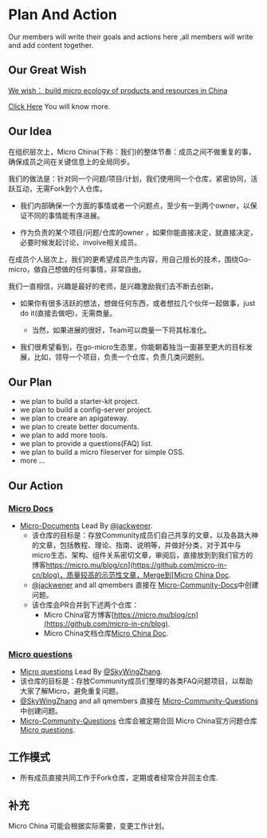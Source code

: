 # Plan And Action

Our members will write their goals and actions here ,all members will write and add content together.

## Our Great Wish

[We wish： build micro ecology of products and resources in China](https://github.com/micro-in-cn/tutorials#%E6%84%BF%E6%99%AF)

[Click Here](https://github.com/micro-in-cn/tutorials#%E6%84%BF%E6%99%AF) You will know more.

## Our Idea

在组织层次上，Micro China(下称：我们)的整体节奏：成员之间不做重复的事，确保成员之间在关键信息上的全局同步。

我们的做法是：针对同一个问题/项目/计划，我们使用同一个仓库，紧密协同，活跃互动，无需Fork到个人仓库。

+ 我们内部确保一个方面的事情或者一个问题点，至少有一到两个owner，以保证不同的事情能有序进展。

+ 作为负责的某个项目/问题/仓库的owner ，如果你能直接决定，就直接决定，必要时候发起讨论，involve相关成员。

在成员个人层次上，我们的更希望成员产生内容，用自己擅长的技术，围绕Go-micro，做自己想做的任何事情，非常自由。

我们一直相信，兴趣是最好的老师，是兴趣激励我们去不断去创新。

+ 如果你有很多活跃的想法，想做任何东西，或者想拉几个伙伴一起做事，just do it(直接去做吧)，无需商量。

  + 当然，如果进展的很好，Team可以商量一下将其标准化。

+ 我们很希望看到，在go-micro生态里，你能朝着独当一面甚至更大的目标发展，比如，领导一个项目，负责一个仓库，负责几类问题别。

## Our Plan 

+ we plan to build a starter-kit project.
+ we plan to build a config-server project.
+ we plan to creare an apigateway.
+ we plan to create better documents.
+ we plan to add more tools.
+ we plan to provide a questions(FAQ) list.
+ we plan to build a micro fileserver for simple OSS.
+ more ...



## Our Action

### [Micro Docs](https://github.com/micro-in-cn/docs)

+ [Micro-Documents](https://github.com/micro-in-cn/docs) Lead By [@jackwener](https://github.com/jackwener).
  + 该仓库的目标是：存放Community成员们自己共享的文章，以及各路大神的文章，包括教程、理论、指南、说明等，并做好分类，对于其中与micro生态、架构、组件关系密切文章，审阅后，直接放到到我们官方的博客[https://micro.mu/blog/cn](https://github.com/micro-in-cn/blog)，质量较高的示范性文章，Merge到[Micro China Doc](https://github.com/micro-in-cn/docs).
  + [@jackwener](https://github.com/jackwener) and all qmembers 直接在 [Micro-Community-Docs](https://github.com/micro-community/docs)中创建问题。
  + 该仓库会PR合并到下述两个仓库：
    + Micro China官方博客[https://micro.mu/blog/cn](https://github.com/micro-in-cn/blog).
    + Micro China文档仓库[Micro China Doc](https://github.com/micro-in-cn/docs).
  
### [Micro questions](https://github.com/micro-in-cn/questions)

+ [Micro questions](https://github.com/micro-in-cn/questions) Lead By [@SkyWingZhang](https://github.com/SkyWingZhang).
+ 该仓库的目标是：存放Community成员们整理的各类FAQ问题项目，以帮助大家了解Micro，避免重复问题。
+ [@SkyWingZhang](https://github.com/SkyWingZhang) and all qmembers 直接在 [Micro-Community-Questions](https://github.com/micro-community/questions)中创建问题。
+ [Micro-Community-Questions](https://github.com/micro-community/questions) 仓库会被定期合回 Micro China官方问题仓库[Micro questions](https://github.com/micro-in-cn/questions).

## 工作模式

+ 所有成员直接共同工作于Fork仓库，定期或者经常合并回主仓库.
  
  
## 补充 
  
 Micro China 可能会根据实际需要，变更工作计划。


